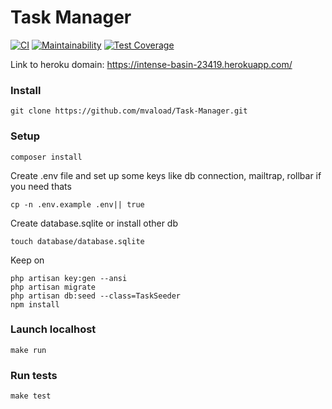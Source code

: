 # Task Manager    

[![CI](https://github.com/mvaload/Task-Manager/workflows/CI/badge.svg)](https://github.com/mvaload/Task-Manager/actions)
[![Maintainability](https://api.codeclimate.com/v1/badges/a979f34ff98958dda049/maintainability)](https://codeclimate.com/github/mvaload/Task-Manager/maintainability)
[![Test Coverage](https://api.codeclimate.com/v1/badges/a979f34ff98958dda049/test_coverage)](https://codeclimate.com/github/mvaload/Task-Manager/test_coverage)

Link to heroku domain: https://intense-basin-23419.herokuapp.com/

### Install
`git clone https://github.com/mvaload/Task-Manager.git`
### Setup
`composer install`  

Create .env file and set up some keys like db connection, mailtrap, rollbar if you need thats

`cp -n .env.example .env|| true`  

Create database.sqlite or install other db

`touch database/database.sqlite`  

Keep on
```
php artisan key:gen --ansi
php artisan migrate
php artisan db:seed --class=TaskSeeder
npm install
```
### Launch localhost
`make run`
### Run tests
`make test`
